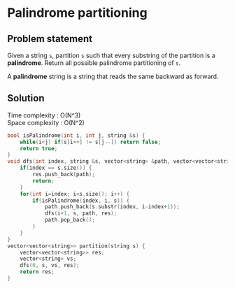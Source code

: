 # Palindrome partitioning

## Problem statement

Given a string `s`, partition `s` such that every substring of the partition is a **palindrome**. Return all possible palindrome partitioning of `s`.

A **palindrome** string is a string that reads the same backward as forward.

## Solution

Time complexity : O(N^3)  
Space complexity : O(N^2)

```cpp
bool isPalindrome(int i, int j, string &s) {
    while(i<j) if(s[i++] != s[j--]) return false;
    return true;
}
void dfs(int index, string &s, vector<string> &path, vector<vector<string>> &res) {
    if(index == s.size()) {
        res.push_back(path);
        return;
    }
    for(int i=index; i<s.size(); i++) {
        if(isPalindrome(index, i, s)) {
            path.push_back(s.substr(index, i-index+1));
            dfs(i+1, s, path, res);
            path.pop_back();
        }
    }
}
vector<vector<string>> partition(string s) {
    vector<vector<string>> res;
    vector<string> vs;
    dfs(0, s, vs, res);
    return res;
}
```
